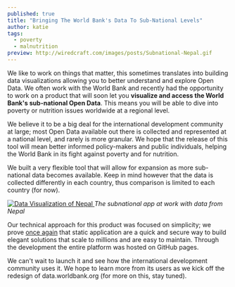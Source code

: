 ```yaml
---
published: true
title: "Bringing The World Bank's Data To Sub-National Levels"
author: katie
tags:
  - poverty
  - malnutrition
preview: http://wiredcraft.com/images/posts/Subnational-Nepal.gif
---
```


We like to work on things that matter, this sometimes translates into building data visualizations allowing you to better understand and explore Open Data. We often work with the World Bank and recently had the opportunity to work on a product that will soon let you **visualize and access the World Bank's sub-national Open Data**. This means you will be able to dive into poverty or nutrition issues worldwide at a regional level.

<!--more-->

We believe it to be a big deal for the international development community at large; most Open Data available out there is collected and represented at a national level, and rarely is more granular. We hope that the release of this tool will mean better informed policy-makers and public individuals, helping the World Bank in its fight against poverty and for nutrition.

We built a very flexible tool that will allow for expansion as more sub-national data becomes available. Keep in mind however that the data is collected differently in each country, thus comparison is limited to each country (for now).

<p class="hmedia">
  <a rel="enclosure" type="gif" href="http://wiredcraft.com/images/posts/Subnational-Nepal.gif">
    <img class="photo" alt="Data Visualization of Nepal" 
     src="http://wiredcraft.com/images/posts/Subnational-Nepal.gif"/>
  </a>
  <em class="fn">The subnational app at work with data from Nepal</em>
</p>

Our technical approach for this product was focused on simplicity; we prove [once again](http://wiredcraft.com/blog/static-rest-apis-on-github-pages/) that static application are a quick and secure way to build elegant solutions that scale to millions and are easy to maintain. Through the development the entire platform was hosted on GitHub pages.

We can't wait to launch it and see how the international development community uses it. We hope to learn more from its users as we kick off the redesign of data.worldbank.org (for more on this, stay tuned).
